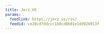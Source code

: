 ```yaml
---
title: Jerz.US
params:
  feedlink: https://jerz.us/rss/
  feedid: ce28cd7ddccc1b8cd8b01e1dd926913f
---
```

